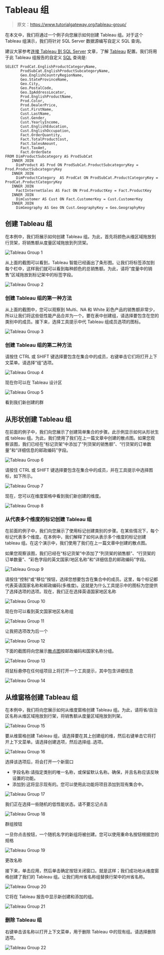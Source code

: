 # Tableau 组

> 原文：<https://www.tutorialgateway.org/tableau-group/>

在本文中，我们将通过一个例子向您展示如何创建 Tableau 组。对于这个 Tableau 组演示，我们将针对 SQL Server 数据源编写自定义 SQL 查询。

建议大家参考[连接 Tableau 到 SQL Server](https://www.tutorialgateway.org/connecting-tableau-to-sql-server/) 文章，了解 [Tableau](https://www.tutorialgateway.org/tableau/) 配置。我们将用于此 Tableau 组报告的自定义 [SQL](https://www.tutorialgateway.org/sql/) 查询是:

```
SELECT ProdCat.EnglishProductCategoryName, 
       ProdSubCat.EnglishProductSubcategoryName, 
       Geo.EnglishCountryRegionName, 
       Geo.StateProvinceName, 
       Geo.City, 
       Geo.PostalCode, 
       Geo.IpAddressLocator, 
       Prod.EnglishProductName, 
       Prod.Color, 
       Prod.DealerPrice, 
       Cust.FirstName, 
       Cust.LastName, 
       Cust.Gender, 
       Cust.YearlyIncome, 
       Cust.EnglishEducation, 
       Cust.EnglishOccupation, 
       Fact.OrderQuantity, 
       Fact.TotalProductCost, 
       Fact.SalesAmount, 
       Fact.TaxAmt, 
       Fact.OrderDate
FROM DimProductSubcategory AS ProdSubCat
   INNER JOIN
     DimProduct AS Prod ON ProdSubCat.ProductSubcategoryKey = Prod.ProductSubcategoryKey 
   INNER JOIN
     DimProductCategory  AS ProdCat ON ProdSubCat.ProductCategoryKey = ProdCat.ProductCategoryKey 
   INNER JOIN
     FactInternetSales AS Fact ON Prod.ProductKey = Fact.ProductKey 
   INNER JOIN
     DimCustomer AS Cust ON Fact.CustomerKey = Cust.CustomerKey
   INNER JOIN
     DimGeography AS Geo ON Cust.GeographyKey = Geo.GeographyKey
```

## 创建 Tableau 组

在本例中，我们将展示如何创建 Tableau 组。为此，首先将颜色从维区域拖放到行货架，将销售额从度量区域拖放到列货架。

![Tableau Group 1](img/eaed74097eedba027c92333d29914e02.png)

从上面的截图可以看到，Tableau 智能已经画出了条形图。让我们将标签添加到每个栏中，这样我们就可以看到每种颜色的总销售额。为此，请将“度量中的销售”区域拖放到标记架中的标签字段。

![Tableau Group 2](img/e42305cba552536671da31efae022479.png)

### 创建 Tableau 组的第一种方法

从上面的截图中，您可以观察到 Multi、NA 和 White 彩色产品的销售额非常少，所以让我们将这些低性能产品合并为一个。要在表中创建组，请选择要包含在您的类别中的成员。接下来，选择工具提示中代 Tableau 组成员选项的图标。

![Tableau Group 3](img/e82532b244a314bc113697ada04bb977.png)

### 创建 Tableau 组的第二种方法

请按住 CTRL 或 SHIFT 键选择要包含在集合中的成员，右键单击它们将打开上下文菜单。请选择“组”选项。

![Tableau Group 4](img/808663af070057061b605d831463e38d.png)

现在你可以在 Tableau 设计区

![Tableau Group 5](img/b7225c611e7066644c49d9d3f2f07ecd.png)

看到我们新创建的群

## 从形状创建 Tableau 组

在前面的例子中，我们向您展示了创建简单集合的步骤。此示例显示如何从形状生成 tableau 组。为此，我们使用了我们在上一篇文章中创建的散点图。如果您观察该图，我们已经在“标记货架”中添加了“列货架的销售额”、“行货架的订单数量”和“详细信息的邮政编码”字段。

![Tableau Group 6](img/7bb967159af369ea9a20545ec02cab29.png)

请按住 CTRL 或 SHIFT 键选择要包含在集合中的成员，并在工具提示中选择图标，如下所示。

![Tableau Group 7](img/71ce199af26e180b4da03e599af6f4ab.png)

现在，您可以在维度窗格中看到我们新创建的维度。

![Tableau Group 8](img/d5c20bede92f55d19aeb1ff8b33e5257.png)

### 从代表多个维度的标记创建 Tableau 组

在前面的例子中，我们向您展示了使用标记创建类别的步骤。在某些情况下，每个标记代表多个维度。在本例中，我们解释了如何从表示多个维度的标记创建 tableau 组。在这个演示中，我们使用了我们在上一篇文章中创建的散点图。

如果您观察该图，我们已经在“标记货架”中添加了“列货架的销售额”、“行货架的订单数量”、“彩色字段的英文国家/地区名称”和“详细信息的邮政编码”字段。

![Tableau Group 9](img/425db2085b8d01f0621204510942aa94.png)

请按住“控制”或“移位”按钮，选择您想要包含在集合中的成员。这里，每个标记都代表英语国家名称和邮政编码(多维度)。这就是为什么工具提示中的图标为您提供了选择选项的选项。现在，我们正在选择英语国家地区名称

![Tableau Group 10](img/754f6879efdb0d439101ae25026cdf17.png)

现在你可以看到英文国家地区名称组

![Tableau Group 11](img/1684fa626672a262e6fc0218ea2aed20.png)

让我把选项改为后一个

![Tableau Group 12](img/d15cf5b6a17db1732f9fdfe0a2acb851.png)

下面的截图将向您展示[散点图](https://www.tutorialgateway.org/tableau-scatter-plot/)按邮政编码和国家名称分组。

![Tableau Group 13](img/f70e12cbf4fa61e4c9f74efe6dbbac66.png)

将鼠标悬停在任何组项目上将打开一个工具提示，其中包含详细信息

![Tableau Group 14](img/41e04180dbe62bb51b28c4f229fdb5ad.png)

## 从维窗格创建 Tableau 组

在本例中，我们将向您展示如何从维度窗格创建 Tableau 组。为此，请将省/自治区名称从维区域拖放到行架，将销售额从度量区域拖放到列架。

![Tableau Group 15](img/5f38e2cb40aa375972af523f94b756fd.png)

要从维窗格创建 Tableau 组，请选择要在其上创建组的维，然后右键单击它将打开上下文菜单。请选择创建选项，然后选择组..选项。

![Tableau Group 16](img/e13daad9a60890a03c5057c3aa994fcf.png)

选择该选项后，将会打开一个新窗口

*   字段名称:请指定类别的唯一名称，或保留默认名称。确保，并且名称应该反映设置的功能。
*   添加到:这将显示现有的。您可以使用此功能将项目添加到现有集合中。

![Tableau Group 17](img/2ade867957f19c42b4594bed92e3d88e.png)

我们正在选择一些随机的低性能状态。请不要忘记点击

![Tableau Group 18](img/057ff0f6363ffb728621511a8c9342da.png)

群组按钮

一旦你点击按钮，一个随机名字的新组将被创建。您可以使用重命名按钮根据您的规格

![Tableau Group 19](img/b8c97e056098b7923e4cd757cca5fc70.png)

更改名称

接下来，单击应用，然后单击确定按钮关闭窗口。就是这样；我们成功地从维度窗格创建了我们的 Tableau 组。让我们用州省名称组替换行架中的州省名称。

![Tableau Group 20](img/823f7a7f8f69f380aa1cb95e3064130f.png)

它将在 Tableau 报告中显示新创建和添加的组。

![Tableau Group 21](img/25c4c18221ba1bd807cc2c037b8c4e78.png)

### 删除 Tableau 组

右键单击该名称以打开上下文菜单，用于删除 Tableau 中的现有组。请选择删除选项。

![Tableau Group 22](img/f3819cce5db95f91edf9b0f0bf7685f5.png)